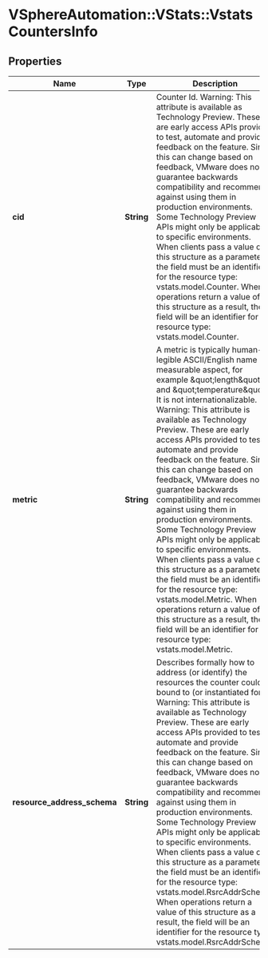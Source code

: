 # VSphereAutomation::VStats::VstatsCountersInfo

## Properties
Name | Type | Description | Notes
------------ | ------------- | ------------- | -------------
**cid** | **String** | Counter Id. Warning: This attribute is available as Technology Preview. These are early access APIs provided to test, automate and provide feedback on the feature. Since this can change based on feedback, VMware does not guarantee backwards compatibility and recommends against using them in production environments. Some Technology Preview APIs might only be applicable to specific environments. When clients pass a value of this structure as a parameter, the field must be an identifier for the resource type: vstats.model.Counter. When operations return a value of this structure as a result, the field will be an identifier for the resource type: vstats.model.Counter. | 
**metric** | **String** | A metric is typically human-legible ASCII/English name of a measurable aspect, for example \&quot;length\&quot; and \&quot;temperature\&quot;. It is not internationalizable. Warning: This attribute is available as Technology Preview. These are early access APIs provided to test, automate and provide feedback on the feature. Since this can change based on feedback, VMware does not guarantee backwards compatibility and recommends against using them in production environments. Some Technology Preview APIs might only be applicable to specific environments. When clients pass a value of this structure as a parameter, the field must be an identifier for the resource type: vstats.model.Metric. When operations return a value of this structure as a result, the field will be an identifier for the resource type: vstats.model.Metric. | 
**resource_address_schema** | **String** | Describes formally how to address (or identify) the resources the counter could be bound to (or instantiated for). Warning: This attribute is available as Technology Preview. These are early access APIs provided to test, automate and provide feedback on the feature. Since this can change based on feedback, VMware does not guarantee backwards compatibility and recommends against using them in production environments. Some Technology Preview APIs might only be applicable to specific environments. When clients pass a value of this structure as a parameter, the field must be an identifier for the resource type: vstats.model.RsrcAddrSchema. When operations return a value of this structure as a result, the field will be an identifier for the resource type: vstats.model.RsrcAddrSchema. | 


